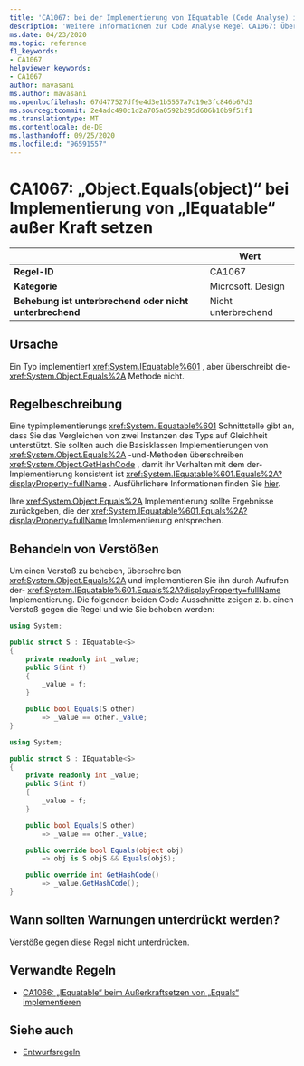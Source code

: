 ```yaml
---
title: 'CA1067: bei der Implementierung von IEquatable (Code Analyse) ist der Wert überschreiben.'
description: 'Weitere Informationen zur Code Analyse Regel CA1067: Überschreiben von ist für die Implementierung von IEquatable.'
ms.date: 04/23/2020
ms.topic: reference
f1_keywords:
- CA1067
helpviewer_keywords:
- CA1067
author: mavasani
ms.author: mavasani
ms.openlocfilehash: 67d477527df9e4d3e1b5557a7d19e3fc846b67d3
ms.sourcegitcommit: 2e4adc490c1d2a705a0592b295d606b10b9f51f1
ms.translationtype: MT
ms.contentlocale: de-DE
ms.lasthandoff: 09/25/2020
ms.locfileid: "96591557"
---
```

# <a name="ca1067-override-equals-when-implementing-iequatable"></a>CA1067: „Object.Equals(object)“ bei Implementierung von „IEquatable“ außer Kraft setzen

| | Wert |
|-|-|
| **Regel-ID** |CA1067|
| **Kategorie** |Microsoft. Design|
| **Behebung ist unterbrechend oder nicht unterbrechend** |Nicht unterbrechend|

## <a name="cause"></a>Ursache

Ein Typ implementiert <xref:System.IEquatable%601> , aber überschreibt die- <xref:System.Object.Equals%2A> Methode nicht.

## <a name="rule-description"></a>Regelbeschreibung

Eine typimplementierungs <xref:System.IEquatable%601> Schnittstelle gibt an, dass Sie das Vergleichen von zwei Instanzen des Typs auf Gleichheit unterstützt. Sie sollten auch die Basisklassen Implementierungen von <xref:System.Object.Equals%2A> -und-Methoden überschreiben <xref:System.Object.GetHashCode> , damit ihr Verhalten mit dem der-Implementierung konsistent ist <xref:System.IEquatable%601.Equals%2A?displayProperty=fullName> . Ausführlichere Informationen finden Sie [hier](/dotnet/api/system.iequatable-1#notes-to-implementers).

Ihre <xref:System.Object.Equals%2A> Implementierung sollte Ergebnisse zurückgeben, die der <xref:System.IEquatable%601.Equals%2A?displayProperty=fullName> Implementierung entsprechen.

## <a name="how-to-fix-violations"></a>Behandeln von Verstößen

Um einen Verstoß zu beheben, überschreiben <xref:System.Object.Equals%2A> und implementieren Sie ihn durch Aufrufen der- <xref:System.IEquatable%601.Equals%2A?displayProperty=fullName> Implementierung. Die folgenden beiden Code Ausschnitte zeigen z. b. einen Verstoß gegen die Regel und wie Sie behoben werden:

```csharp
using System;

public struct S : IEquatable<S>
{
    private readonly int _value;
    public S(int f)
    {
        _value = f;
    }

    public bool Equals(S other)
        => _value == other._value;
}
```

```csharp
using System;

public struct S : IEquatable<S>
{
    private readonly int _value;
    public S(int f)
    {
        _value = f;
    }

    public bool Equals(S other)
        => _value == other._value;

    public override bool Equals(object obj)
        => obj is S objS && Equals(objS);

    public override int GetHashCode()
        => _value.GetHashCode();
}
```

## <a name="when-to-suppress-warnings"></a>Wann sollten Warnungen unterdrückt werden?

Verstöße gegen diese Regel nicht unterdrücken.

## <a name="related-rules"></a>Verwandte Regeln

- [CA1066: „IEquatable“ beim Außerkraftsetzen von „Equals“ implementieren](ca1066.md)

## <a name="see-also"></a>Siehe auch

- [Entwurfsregeln](design-warnings.md)
